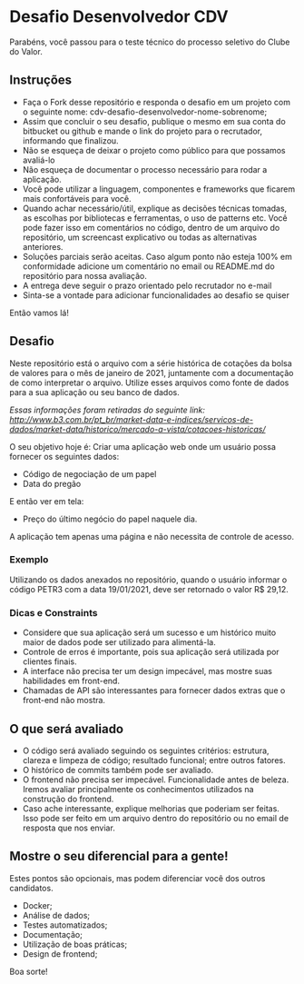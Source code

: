 # Desafio Desenvolvedor CDV #

Parabéns, você passou para o teste técnico do processo seletivo do Clube do Valor.

## Instruções ##

* Faça o Fork desse repositório e responda o desafio em um projeto com o seguinte nome: cdv-desafio-desenvolvedor-nome-sobrenome;
* Assim que concluir o seu desafio, publique o mesmo em sua conta do bitbucket ou github e mande o link do projeto para o recrutador, informando que finalizou.
* Não se esqueça de deixar o projeto como público para que possamos avaliá-lo
* Não esqueça de documentar o processo necessário para rodar a aplicação.
* Você pode utilizar a linguagem, componentes e frameworks que ficarem mais confortáveis para você.
* Quando achar necessário/útil, explique as decisões técnicas tomadas, as escolhas por bibliotecas e ferramentas, o uso de patterns etc. Você pode fazer isso em comentários no código, dentro de um arquivo do repositório, um screencast explicativo ou todas as alternativas anteriores.
* Soluções parciais serão aceitas. Caso algum ponto não esteja 100% em conformidade adicione um comentário no email ou README.md do repositório para nossa avaliação.
* A entrega deve seguir o prazo orientado pelo recrutador no e-mail
* Sinta-se a vontade para adicionar funcionalidades ao desafio se quiser

Então vamos lá!

## Desafio ##

Neste repositório está o arquivo com a série histórica de cotações da bolsa de valores para o mês de janeiro de 2021, juntamente com a documentação de como interpretar o arquivo. 
Utilize esses arquivos como fonte de dados para a sua aplicação ou seu banco de dados.

_Essas informações foram retiradas do seguinte link: http://www.b3.com.br/pt_br/market-data-e-indices/servicos-de-dados/market-data/historico/mercado-a-vista/cotacoes-historicas/_

O seu objetivo hoje é: 
Criar uma aplicação web onde um usuário possa fornecer os seguintes dados:

* Código de negociação de um papel
* Data do pregão

E então ver em tela:

* Preço do último negócio do papel naquele dia.

A aplicação tem apenas uma página e não necessita de controle de acesso. 

### Exemplo ###

Utilizando os dados anexados no repositório, quando o usuário informar o código PETR3 com a data 19/01/2021, deve ser retornado o valor R$ 29,12.

### Dicas e Constraints ###

* Considere que sua aplicação será um sucesso e um histórico muito maior de dados pode ser utilizado para alimentá-la.
* Controle de erros é importante, pois sua aplicação será utilizada por clientes finais.
* A interface não precisa ter um design impecável, mas mostre suas habilidades em front-end.
* Chamadas de API são interessantes para fornecer dados extras que o front-end não mostra.

## O que será avaliado ##

* O código será avaliado seguindo os seguintes critérios: estrutura, clareza e limpeza de código; resultado funcional; entre outros fatores.
* O histórico de commits também pode ser avaliado.
* O frontend não precisa ser impecável. Funcionalidade antes de beleza. Iremos avaliar principalmente os conhecimentos utilizados na construção do frontend.
* Caso ache interessante, explique melhorias que poderiam ser feitas. Isso pode ser feito em um arquivo dentro do repositório ou no email de resposta que nos enviar.

## Mostre o seu diferencial para a gente! ##

Estes pontos são opcionais, mas podem diferenciar você dos outros candidatos.

* Docker;
* Análise de dados;
* Testes automatizados;
* Documentação;
* Utilização de boas práticas;
* Design de frontend;


Boa sorte!